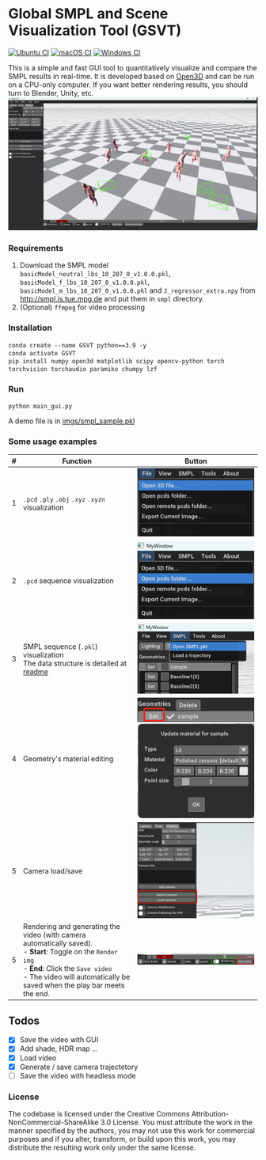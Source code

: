 Global SMPL and Scene Visualization Tool (GSVT)
===========================

[![Ubuntu CI](https://github.com/isl-org/Open3D/workflows/Ubuntu%20CI/badge.svg)](https://github.com/isl-org/Open3D/actions?query=workflow%3A%22Ubuntu+CI%22)
[![macOS CI](https://github.com/isl-org/Open3D/workflows/macOS%20CI/badge.svg)](https://github.com/isl-org/Open3D/actions?query=workflow%3A%22macOS+CI%22)
[![Windows CI](https://github.com/isl-org/Open3D/workflows/Windows%20CI/badge.svg)](https://github.com/isl-org/Open3D/actions?query=workflow%3A%22Windows+CI%22)

This is a simple and fast GUI tool to quantitatively visualize and compare the SMPL results in real-time. It is developed based on [Open3D](http://www.open3d.org/) and can be run on a CPU-only computer. If you want better rendering results, you should turn to Blender, Unity, etc. 
![](imgs/gui.jpg)



### Requirements
1. Download the SMPL model `basicModel_neutral_lbs_10_207_0_v1.0.0.pkl`, `basicModel_f_lbs_10_207_0_v1.0.0.pkl`, `basicModel_m_lbs_10_207_0_v1.0.0.pkl` and `J_regressor_extra.npy` from http://smpl.is.tue.mpg.de and put them in `smpl` directory.
2. (Optional) `ffmpeg` for video processing

### Installation  
```
conda create --name GSVT python==3.9 -y
conda activate GSVT
pip install numpy open3d matplotlib scipy opencv-python torch torchvision torchaudio paramiko chumpy lzf 
```
  
### Run
```
python main_gui.py
```
A demo file is in [imgs/smpl_sample.pkl](imgs/smpl_sample.pkl)

### Some usage examples
| # | Function | Button |
|---|---|----
| 1 |`.pcd` `.ply` `.obj` `.xyz` `.xyzn` visualization | ![](imgs/vis_3d_file.jpg)
| 2 |`.pcd` sequence visualization | ![](imgs/vis_pcd_list.jpg)
| 3 | SMPL sequence (`.pkl`) visualization <br> The data structure is detailed at [readme](gui_vis/readme.md) | ![](imgs/open_smpl.jpg)
| 4 | Geometry's material editing | ![](imgs/edit_mat_0.jpg) ![](imgs/edit_mat.jpg)
| 5 | Camera load/save | ![](imgs/camera_load.jpg) 
| 5 | Rendering and generating the video (with camera automatically saved). <br> - **Start**: Toggle on the `Render img` <br> - **End**: Click the `Save video` <br> - The video will automatically be saved when the play bar meets the end.  | ![](imgs/save_video.jpg) 
   

## Todos

- [x] Save the video with GUI
- [x] Add shade, HDR map ...
- [x] Load video
- [x] Generate / save camera trajectetory
- [ ] Save the video with headless mode

### License
The codebase is licensed under the Creative Commons Attribution-NonCommercial-ShareAlike 3.0 License. You must attribute the work in the manner specified by the authors, you may not use this work for commercial purposes and if you alter, transform, or build upon this work, you may distribute the resulting work only under the same license. 